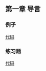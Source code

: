 ## 第一章 导言

### 例子
[代码](../../books/chapter1/examples)

### 练习题
[代码](../../books/chapter1/practices)
